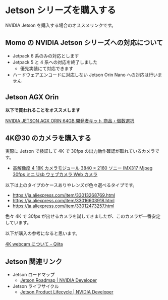 # Jetson シリーズを購入する

NVIDIA Jetson を購入する場合のオススメリンクです。

## Momo の NVIDIA Jetson シリーズへの対応について

- Jetpack 6 系のみの対応とします
- Jetpack 5 と 4 系への対応を終了しました
  - 優先実装にて対応できます
- ハードウェアエンコードに対応しない Jetson Orin Nano への対応は行いません

## Jetson AGX Orin

**以下で買われることをオススメします**

[NVIDIA JETSON AGX ORIN 64GB 開発者キット 商品・個数選択](https://ryoyo-direct.jp/shopping/jetson-orin/jetson-orin64)

## 4K@30 のカメラを購入する

実際に Jetson で検証して 4K で 30fps の出力動作確認が取れているカメラです。

- [高解像度 4 18K カメラモジュール 3840 × 2160 ソニー IMX317 Mjpeg 30fps ミニ Usb ウェブカメラ Web カメラ](https://ja.aliexpress.com/item/32999909513.html)

以下は上のタイプのケースありやレンズが色々選べるタイプです。

- <https://ja.aliexpress.com/item/33013268769.html>
- <https://ja.aliexpress.com/item/33016603918.html>
- <https://ja.aliexpress.com/item/33012473257.html>

色々 4K で 30fps が出せるカメラを試してきましたが、このカメラが一番安定しています。

以下が購入の参考になると思います。

[4K webcam について \- Qiita](https://qiita.com/tetsu_koba/items/8b4921f257a46a15d2a7)

## Jetson 関連リンク

- Jetson ロードマップ
  - [Jetson Roadmap \| NVIDIA Developer](https://developer.nvidia.com/embedded/develop/roadmap)
- Jetson ライフサイクル
  - [Jetson Product Lifecycle \| NVIDIA Developer](https://developer.nvidia.com/embedded/lifecycle)
